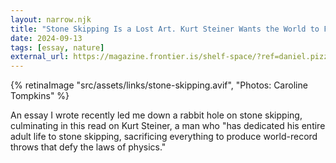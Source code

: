 ```yaml
---
layout: narrow.njk
title: "Stone Skipping Is a Lost Art. Kurt Steiner Wants the World to Find It."
date: 2024-09-13
tags: [essay, nature]
external_url: https://magazine.frontier.is/shelf-space/?ref=daniel.pizza
---
```


{% retinaImage "src/assets/links/stone-skipping.avif", "Photos: Caroline Tompkins" %}

An essay I wrote recently led me down a rabbit hole on stone skipping, culminating in this read on Kurt Steiner, a man who "has dedicated his entire adult life to stone skipping, sacrificing everything to produce world-record throws that defy the laws of physics."